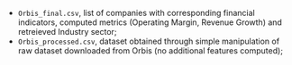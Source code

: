 - `Orbis_final.csv`, list of companies with corresponding financial indicators, computed metrics (Operating Margin, Revenue Growth) and retreieved Industry sector;
- `Orbis_processed.csv`, dataset obtained through simple manipulation of raw dataset downloaded from Orbis (no additional features computed);
    
